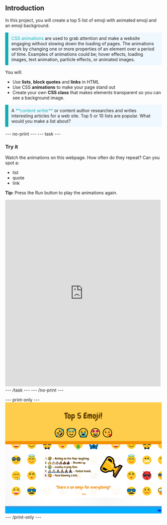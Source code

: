 ## Introduction

In this project, you will create a top 5 list of emoji with animated emoji and an emoji background.

<p style="border-left: solid; border-width:10px; border-color: #0faeb0; background-color: aliceblue; padding: 10px;">
<span style="color: #0faeb0">CSS animations</span> are used to grab attention and make a website engaging without slowing down the loading of pages. The animations work by changing one or more properties of an element over a period of time. Examples of animations could be; hover effects, loading images, text animation, particle effects, or animated images.
</p>

You will:
+ Use **lists**, **block quotes** and **links** in HTML
+ Use CSS **animations** to make your page stand out
+ Create your own **CSS class** that makes elements transparent so you can see a background image.

<p style="border-left: solid; border-width:10px; border-color: #0faeb0; background-color: aliceblue; padding: 10px;">
A <span style="color: #0faeb0">**content writer**</span> or content author researches and writes interesting articles for a web site. Top 5 or 10 lists are popular. What would you make a list about?
</p>

--- no-print --- --- task ---
### Try it
<div style="display: flex; flex-wrap: wrap">
<div style="flex-basis: 175px; flex-grow: 1">  
Watch the animations on this webpage. How often do they repeat? Can you spot a:

+ list
+ quote
+ link

**Tip:** Press the Run button to play the animations again.

</div>
<div>
<iframe src="https://trinket.io/embed/html/092b44465f?outputOnly=true" width="500" height="600" frameborder="0" marginwidth="0" marginheight="0" allowfullscreen></iframe>
</div>
</div>
--- /task --- --- /no-print ---

--- print-only --- ![Completed project](images/solution.PNG) --- /print-only ---
